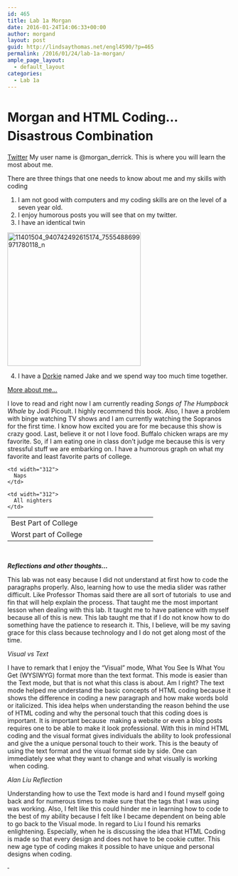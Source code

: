 ```yaml
---
id: 465
title: Lab 1a Morgan
date: 2016-01-24T14:06:33+00:00
author: morgand
layout: post
guid: http://lindsaythomas.net/engl4590/?p=465
permalink: /2016/01/24/lab-1a-morgan/
ample_page_layout:
  - default_layout
categories:
  - Lab 1a
---
```

# <del></del><strong style="line-height: 1.5">Morgan and HTML Coding…Disastrous Combination</strong>

[Twitter](http://www.twitter.com/) My user name is @morgan_derrick. This is where you will learn the most about me.

There are three things that one needs to know about me and my skills with coding

  1. I am not good with computers and my coding skills are on the level of a seven year old.
  2. I enjoy humorous posts you will see that on my twitter.
  3. I have an identical twin

<a href="http://lindsaythomas.net/engl4590/wp-content/uploads/sites/10/2016/01/11401504_940742492615174_7555488699971780118_n.jpg" rel="attachment wp-att-463"><img class="alignnone size-medium wp-image-463" src="http://lindsaythomas.net/engl4590/wp-content/uploads/sites/10/2016/01/11401504_940742492615174_7555488699971780118_n-300x300.jpg" alt="11401504_940742492615174_7555488699971780118_n" width="300" height="300" srcset="http://lindsaythomas.net/engl4590/wp-content/uploads/sites/10/2016/01/11401504_940742492615174_7555488699971780118_n-300x300.jpg 300w, http://lindsaythomas.net/engl4590/wp-content/uploads/sites/10/2016/01/11401504_940742492615174_7555488699971780118_n-150x150.jpg 150w, http://lindsaythomas.net/engl4590/wp-content/uploads/sites/10/2016/01/11401504_940742492615174_7555488699971780118_n-768x768.jpg 768w, http://lindsaythomas.net/engl4590/wp-content/uploads/sites/10/2016/01/11401504_940742492615174_7555488699971780118_n-230x230.jpg 230w, http://lindsaythomas.net/engl4590/wp-content/uploads/sites/10/2016/01/11401504_940742492615174_7555488699971780118_n-330x330.jpg 330w, http://lindsaythomas.net/engl4590/wp-content/uploads/sites/10/2016/01/11401504_940742492615174_7555488699971780118_n.jpg 960w" sizes="(max-width: 300px) 100vw, 300px" /></a>

4. I have a [Dorkie](https://s-media-cache-ak0.pinimg.com/736x/fe/26/ca/fe26ca9e7b80b03952a8242b57314fdd.jpg) named Jake and we spend way too much time together.

<u>More about me…</u>

I love to read and right now I am currently reading _Songs of The Humpback Whale_ by Jodi Picoult. I highly recommend this book. Also, I have a problem with binge watching TV shows and I am currently watching the Sopranos for the first time. I know how excited you are for me because this show is crazy good. Last, believe it or not I love food. Buffalo chicken wraps are my favorite. So, if I am eating one in class don’t judge me because this is very stressful stuff we are embarking on. I have a humorous graph on what my favorite and least favorite parts of college.

<table>
  <tr>
    <td width="312">
      Best Part of College
    </td>
    
    <td width="312">
      Naps
    </td>
  </tr>
  
  <tr>
    <td width="312">
      Worst part of College
    </td>
    
    <td width="312">
      All nighters
    </td>
  </tr>
</table>

&nbsp;

_**Reflections and other thoughts&#8230;**_

This lab was not easy because I did not understand at first how to code the paragraphs properly. Also, learning how to use the media slider was rather difficult. Like Professor Thomas said there are all sort of tutorials  to use and fin that will help explain the process. That taught me the most important lesson when dealing with this lab. It taught me to have patience with myself because all of this is new. This lab taught me that if I do not know how to do something have the patience to research it. This, I believe, will be my saving grace for this class because technology and I do not get along most of the time.

_Visual vs Text_

I have to remark that I enjoy the “Visual” mode, What You See Is What You Get (WYSIWYG) format more than the text format. This mode is easier than the Text mode, but that is not what this class is about. Am I right? The text mode helped me understand the basic concepts of HTML coding because it shows the difference in coding a new paragraph and how make words bold or italicized. This idea helps when understanding the reason behind the use of HTML coding and why the personal touch that this coding does is important. It is important because  making a website or even a blog posts requires one to be able to make it look professional. With this in mind HTML coding and the visual format gives individuals the ability to look professional and give the a unique personal touch to their work. This is the beauty of using the text format and the visual format side by side. One can immediately see what they want to change and what visually is working  when coding.

_Alan Liu Reflection_ 

Understanding how to use the Text mode is hard and I found myself going back and for numerous times to make sure that the tags that I was using was working. Also, I felt like this could hinder me in learning how to code to the best of my ability because I felt like I became dependent on being able to go back to the Visual mode. In regard to Liu I found his remarks enlightening. Especially, when he is discussing the idea that HTML Coding is made so that every design and does not have to be cookie cutter. This new age type of coding makes it possible to have unique and personal designs when coding.

<del> </del>

&nbsp;

&nbsp;